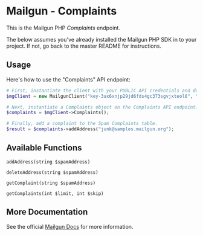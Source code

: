 Mailgun - Complaints
====================

This is the Mailgun PHP *Complaints* endpoint. 

The below assumes you've already installed the Mailgun PHP SDK in to your project. If not, go back to the master README for instructions.

Usage
-------------
Here's how to use the "Complaints" API endpoint:

```php
# First, instantiate the client with your PUBLIC API credentials and domain. 
$mgClient = new MailgunClient("key-3ax6xnjp29jd6fds4gc373sgvjxteol0", "samples.mailgun.org");

# Next, instantiate a Complaints object on the Complaints API endpoint.
$complaints = $mgClient->Complaints();

# Finally, add a complaint to the Spam Complaints table.
$result = $complaints->addAddress("junk@samples.mailgun.org");

```

Available Functions
-------------------

`addAddress(string $spamAddress)`  

`deleteAddress(string $spamAddress)`  

`getComplaint(string $spamAddress)`  

`getComplaints(int $limit, int $skip)`  

More Documentation
------------------
See the official [Mailgun Docs](http://documentation.mailgun.com/api-complaints.html) for more information.